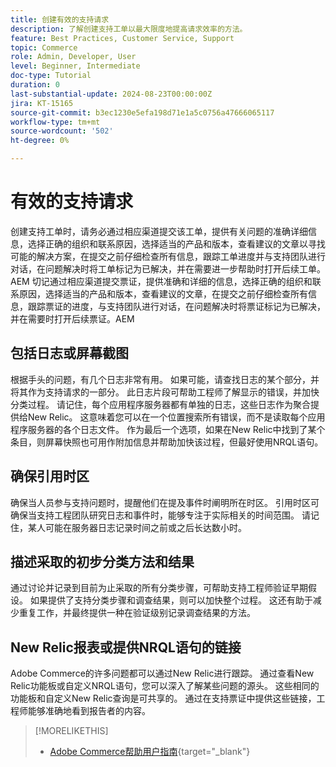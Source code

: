 ```yaml
---
title: 创建有效的支持请求
description: 了解创建支持工单以最大限度地提高请求效率的方法。
feature: Best Practices, Customer Service, Support
topic: Commerce
role: Admin, Developer, User
level: Beginner, Intermediate
doc-type: Tutorial
duration: 0
last-substantial-update: 2024-08-23T00:00:00Z
jira: KT-15165
source-git-commit: b3ec1230e5efa198d71e1a5c0756a47666065117
workflow-type: tm+mt
source-wordcount: '502'
ht-degree: 0%

---
```



# 有效的支持请求

创建支持工单时，请务必通过相应渠道提交该工单，提供有关问题的准确详细信息，选择正确的组织和联系原因，选择适当的产品和版本，查看建议的文章以寻找可能的解决方案，在提交之前仔细检查所有信息，跟踪工单进度并与支持团队进行对话，在问题解决时将工单标记为已解决，并在需要进一步帮助时打开后续工单。&#x200B;AEM 切记通过相应渠道提交票证，提供准确和详细的信息，选择正确的组织和联系原因，选择适当的产品和版本，查看建议的文章，在提交之前仔细检查所有信息，跟踪票证的进度，与支持团队进行对话，在问题解决时将票证标记为已解决，并在需要时打开后续票证。&#x200B;AEM

## 包括日志或屏幕截图

根据手头的问题，有几个日志非常有用。 如果可能，请查找日志的某个部分，并将其作为支持请求的一部分。 此日志片段可帮助工程师了解显示的错误，并加快分类过程。 请记住，每个应用程序服务器都有单独的日志，这些日志作为聚合提供给New Relic。  这意味着您可以在一个位置搜索所有错误，而不是读取每个应用程序服务器的各个日志文件。 作为最后一个选项，如果在New Relic中找到了某个条目，则屏幕快照也可用作附加信息并帮助加快该过程，但最好使用NRQL语句。

## 确保引用时区

确保当人员参与支持问题时，提醒他们在提及事件时阐明所在时区。 引用时区可确保当支持工程团队研究日志和事件时，能够专注于实际相关的时间范围。 请记住，某人可能在服务器日志记录时间之前或之后长达数小时。

## 描述采取的初步分类方法和结果

通过讨论并记录到目前为止采取的所有分类步骤，可帮助支持工程师验证早期假设。 如果提供了支持分类步骤和调查结果，则可以加快整个过程。 这还有助于减少重复工作，并最终提供一种在验证级别记录调查结果的方法。

## New Relic报表或提供NRQL语句的链接

Adobe Commerce的许多问题都可以通过New Relic进行跟踪。 通过查看New Relic功能板或自定义NRQL语句，您可以深入了解某些问题的源头。 这些相同的功能板和自定义New Relic查询是可共享的。 通过在支持票证中提供这些链接，工程师能够准确地看到报告者的内容。

>[!MORELIKETHIS]
> 
> - [Adobe Commerce帮助用户指南](https://experienceleague.adobe.com/zh-hans/docs/commerce-knowledge-base/kb/help-center-guide/magento-help-center-user-guide){target="_blank"}
